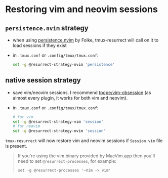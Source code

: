 # Restoring vim and neovim sessions

## `persistence.nvim` strategy
- when using [persistence.nvim](https://github.com/folke/persistence.nvim) by Folke, tmux-resurrect will call on it to load sessions if they exist
- in `.tmux.conf` or `.config/tmux/tmux.conf`:
  
    ```sh
    set -g @resurrect-strategy-nvim 'persistence'
    ```
## native session strategy
- save vim/neovim sessions. I recommend
  [tpope/vim-obsession](https://github.com/tpope/vim-obsession) (as almost every
  plugin, it works for both vim and neovim).
- in `.tmux.conf` or `.config/tmux/tmux.conf`:
    
    ```sh
    # for vim
    set -g @resurrect-strategy-vim 'session'
    # for neovim
    set -g @resurrect-strategy-nvim 'session'
    ```
`tmux-resurrect` will now restore vim and neovim sessions if `Session.vim` file
is present.

> If you're using the vim binary provided by MacVim.app then you'll need to set `@resurrect-processes`, for example:
> ```
> set -g @resurrect-processes '~Vim -> vim'
> ```
